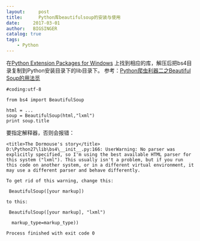 ```yaml
---
layout:     post
title:      Python库beautifulsoup的安装与使用
date:     2017-03-01
author:   BIGSINGER
catalog: true
tags: 
    - Python
---
```


在[Python Extension Packages for Windows](http://www.lfd.uci.edu/~gohlke/pythonlibs/)
上找到相应的库，解压后把bs4目录复制到Python安装目录下的lib目录下。
参考：[Python爬虫利器二之Beautiful Soup的用法觅](http://cuiqingcai.com/1319.html)
```
#coding:utf-8

from bs4 import BeautifulSoup

html = ...
soup = BeautifulSoup(html,"lxml")
print soup.title
```
要指定解释器，否则会报错：
```
<title>The Dormouse's story</title>
D:\Python27\lib\bs4\__init__.py:166: UserWarning: No parser was explicitly specified, so I'm using the best available HTML parser for this system ("lxml"). This usually isn't a problem, but if you run this code on another system, or in a different virtual environment, it may use a different parser and behave differently.

To get rid of this warning, change this:

 BeautifulSoup([your markup])

to this:

 BeautifulSoup([your markup], "lxml")

  markup_type=markup_type))

Process finished with exit code 0
```
